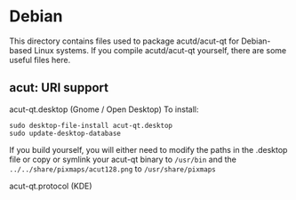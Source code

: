 
Debian
====================
This directory contains files used to package acutd/acut-qt
for Debian-based Linux systems. If you compile acutd/acut-qt yourself, there are some useful files here.

## acut: URI support ##


acut-qt.desktop  (Gnome / Open Desktop)
To install:

	sudo desktop-file-install acut-qt.desktop
	sudo update-desktop-database

If you build yourself, you will either need to modify the paths in
the .desktop file or copy or symlink your acut-qt binary to `/usr/bin`
and the `../../share/pixmaps/acut128.png` to `/usr/share/pixmaps`

acut-qt.protocol (KDE)

